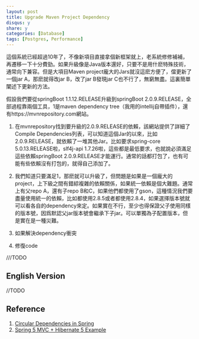 ```yaml
---
layout: post
title: Upgrade Maven Project Dependency
disqus: y
share: y
categories: [Database]
tags: [Postgres, Performance]
---
```


這個系統已經超過10年了，不像新項目直接拿個新框架就上，老系統修修補補，再遷移一下十分費勁。如果升級像是Java版本還好，只要不是用什麽特殊技術，通常向下兼容。但是大項目Maven project龐大的Jars就沒這麽方便了，儅更新了一個jar A，那麽就得改jar B，改了jar B發現jar C也不行了，無窮無盡。這裏簡單闡述下更新的方法。

假設我們要從springBoot 1.1.12.RELEASE升級到springBoot 2.0.9.RELEASE，全部過程靠兩個工具，1是maven dependency tree（我用的intellij自帶插件），還有https://mvnrepository.com網站。  
1. 在mvnrepository找到要升級的2.0.9.RELEASE的依賴，該網站提供了詳細了Compile Dependencies列表，可以知道這個Jar的以來，比如2.0.9.RELEASE，就依賴了一堆其他Jar。比如要求spring-core 5.0.13.RELEASE啦，slf4j-api 1.7.26啦，這些都是最低要求，也就說必須滿足這些依賴springBoot 2.0.9.RELEASE才能運行。通常的話都打包了，也有可能有些依賴沒有打包的，就得自己添加了。

2. 我們知道只要滿足1，那麽就可以升級了，但問題是如果是一個龐大的project，上下級之間有錯綜複雜的依賴關係，如果統一依賴是個大難題。通常上有父repo A，還有子repo B和C，如果他們都使用了gson，這種情況我們要盡量使用統一的依賴，比如都使用2.8.5或者都使用2.8.4，如果選擇版本號就可以看各自的dependency來定。如果實在不行，至少也得保證父子使用同樣的版本號，因爲默認父jar版本號會繼承下子jar。可以單獨為子配置版本，但是實在是一種災難。

3. 如果解決dependency衝突

4. 修復code

///TODO

English Version
---------------
//TODO

Reference
----------
1. [Circular Dependencies in Spring](https://www.baeldung.com/circular-dependencies-in-spring)  
2. [Spring 5 MVC + Hibernate 5 Example](https://howtodoinjava.com/spring5/webmvc/spring5-mvc-hibernate5-example/)  
